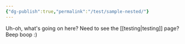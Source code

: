 ```yaml
---
{"dg-publish":true,"permalink":"/test/sample-nested/"}
---
```


Uh-oh, what's going on here? Need to see the [[testing\|testing]] page? Beep boop :)